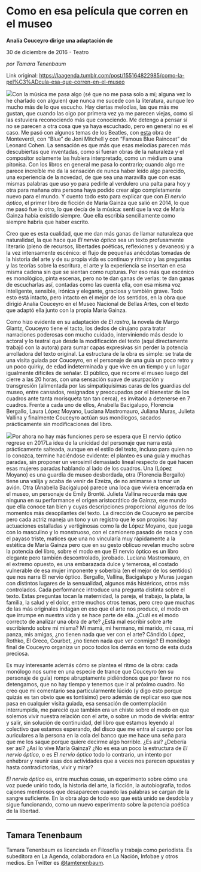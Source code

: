 # Como en esa película que corren en el museo

**Analía Couceyro dirige una adaptación de**

30 de diciembre de 2016 - Teatro

_por Tamara Tenenbaum_

Link original: https://laagenda.tumblr.com/post/155164822985/como-la-pel%C3%ADcula-esa-que-corren-en-el-museo

![](https://64.media.tumblr.com/a37cbb0ced498ff393996707ddf6d7ff/tumblr_inline_pk02gcNqKI1t6q87u_500.jpg)Con la música me pasa algo (sé que no me pasa solo a mí; alguna vez lo he charlado con alguien) que nunca me sucede con la literatura, aunque leo mucho más de lo que escucho. Hay ciertas melodías, las que más me gustan, que cuando las oigo por primera vez ya me parecen viejas, como si las estuviera reconociendo más que conociendo. Me detengo a pensar si no se parecen a otra cosa que ya haya escuchado, pero en general no es el caso. Me pasó con algunos temas de los Beatles, con [esta](https://youtu.be/GaHhNI5qbPI) obra de Monteverdi, con “Blue” de Joni Mitchell y con “Famous Blue Raincoat” de Leonard Cohen. La sensación es que más que esas melodías parecen más descubiertas que inventadas, como si fueran obras de la naturaleza y el compositor solamente las hubiera interpretado, como un médium o una pitonisa. Con los libros en general me pasa lo contrario; cuando algo me parece increíble me da la sensación de nunca haber leído algo parecido, una experiencia de la novedad, de que sea una maravilla que con esas mismas palabras que uso yo para pedirle al verdulero una palta para hoy y otra para mañana otra persona haya podido crear algo completamente nuevo para el mundo. Y cuento todo esto para explicar que con *El nervio óptico*, el primer libro de ficción de María Gainza que salió en 2014, lo que me pasó fue lo otro, lo que decía de la música: sentí que la voz de María Gainza había existido siempre. Que ella escribía sencillamente como siempre habría que haber escrito. 

Creo que es esta cualidad, que me dan más ganas de llamar naturaleza que naturalidad, la que hace que *El nervio óptico* sea un texto profusamente literario (pleno de recursos, libertades poéticas, reflexiones y devaneos) y a la vez intensamente escénico: el flujo de pequeñas anécdotas tomadas de la historia del arte y de su propia vida es continuo y rítmico y las preguntas y las teorías sobre la escritura, el arte y la experiencia se insertan en esa misma cadena sin que se sientan como rupturas. Por eso más que escénico es monológico, pinta escenas, pero no te dan ganas de verlas: te dan ganas de escucharlas así, contadas como las cuenta ella, con esa misma voz inteligente, sensible, irónica y elegante, graciosa y también grave. Todo esto está intacto, pero intacto en el mejor de los sentidos, en la obra que dirigió Analía Couceyro en el Museo Nacional de Bellas Artes, con el texto que adaptó ella junto con la propia María Gainza. 


Como hizo evidente en su adaptación de *El rastro*, la novela de Margo Glantz, Couceyro tiene el tacto, los dedos de cirujano para tratar narraciones poderosas con mucho cuidado, interviniendo más desde lo actoral y lo teatral que desde la modificación del texto (aquí directamente trabajó con la autora) para sumar capas expresivas sin perder la potencia arrolladora del texto original. La estructura de la obra es simple: se trata de una visita guiada por Couceyro, en el personaje de una guía un poco retro y un poco quirky, de edad indeterminada y que vive en un tiempo y un lugar igualmente difíciles de señalar. El público, que recorre el museo luego del cierre a las 20 horas, con una sensación suave de usurpación y transgresión (alimentada por las simpatiquísimas caras de los guardias del museo, entre cansados, resignados y preocupados por el bienestar de los cuadros ante tanta morisqueta tan tan cerca), es invitado a detenerse en 7 cuadros. Frente a cada uno de ellos, Anabella Bacigalupo, Florencia Bergallo, Laura López Moyano, Luciana Mastromauro, Juliana Muras, Julieta Vallina y finalmente Couceyro actúan sus monólogos, sacados prácticamente sin modificaciones del libro. 


![](https://64.media.tumblr.com/a37cbb0ced498ff393996707ddf6d7ff/tumblr_inline_pk02gcNqKI1t6q87u_500.jpg)Por ahora no hay más funciones pero se espera que El nervio óptico regrese en 2017La idea de la unicidad del personaje que narra está prácticamente salteada, aunque en el estilo del texto, incluso para quien no lo conozca, termine haciéndose evidente: el planteo es una guía y muchas paradas, sin proponer un verosímil demasiado lineal respecto de qué hacen esas mujeres paradas hablando al lado de los cuadros. Una (López Moyano) es una guardia de museo desbordada, otra (Florencia Bergallo) tiene una valija y acaba de venir de Ezeiza, de no animarse a tomar un avión. Otra (Anabella Bacigalupo) parece una loca que viviera encerrada en el museo, un personaje de Emily Brontë. Julieta Vallina recuerda más que ninguna en su performance el origen aristocrático de Gainza, ese mundo que ella conoce tan bien y cuyas descripciones proporcional algunos de los momentos más desopilantes del texto. La dirección de Couceyro se percibe pero cada actriz maneja un tono y un registro que le son propios: hay actuaciones estalladas y vertiginosas como la de López Moyano, que juega con lo masculino y lo monstruoso, con el camionero pasado de rosca y con el payaso triste, matices que una no vincularía muy rápidamente a la estética de María Gainza pero que en su gesto oblicuo revelan mucho sobre la potencia del libro, sobre el modo en que El nervio óptico es un libro elegante pero también descontrolado, jorobado. Luciana Mastromauro, en el extremo opuesto, es una embarazada dulce y temerosa, el costado vulnerable de esa mujer imponente y soberbia (en el mejor de los sentidos) que nos narra El nervio óptico. Bergallo, Vallina, Bacigalupo y Muras juegan con distintos lugares de la sensualidad, algunos más histéricos, otros más controlados. Cada performance introduce una pregunta distinta sobre el texto. Estas preguntas tocan la maternidad, la pareja, el trabajo, la plata, la familia, la salud y el dolor, entre muchos otros temas, pero creo que muchas de las más originales indagan en eso que el arte nos produce, el modo en que irrumpe en nuestra vida y se hace parte de ella. ¿Cuál es el modo correcto de analizar una obra de arte? ¿Está mal escribir sobre arte escribiendo sobre mí misma? Mi mamá, mi hermano, mi marido, mi casa, mi panza, mis amigas, ¿no tienen nada que ver con el arte? Cándido López, Rothko, El Greco, Courbet, ¿no tienen nada que ver conmigo? El monólogo final de Couceyro organiza un poco todos los demás en torno de esta duda preciosa.


Es muy interesante además cómo se plantea el ritmo de la obra: cada monólogo nos sume en una especie de trance que Couceyro (en su personaje de guía) rompe abruptamente pidiéndonos que por favor no nos detengamos, que no hay tiempo y tenemos que ir al próximo cuadro. No creo que mi comentario sea particularmente lúcido (y digo esto porque quizás es tan obvio que es tontísimo) pero además de replicar eso que nos pasa en cualquier visita guiada, esa sensación de contemplación interrumpida, me pareció que también era un chiste sobre el modo en que solemos vivir nuestra relación con el arte, o sobre un modo de vivirla: entrar y salir, sin solución de continuidad, del libro que estamos leyendo al colectivo que estamos esperando, del disco que me entra al cuerpo por los auriculares a la persona en la cola del banco que me hace una seña para que me los saque porque quiere decirme algo horrible. ¿Es así? ¿Debería ser así? ¿Así lo vive María Gainza? ¿No es esa un poco la estructura de *El nervio óptico*, o es *El nervio óptico* todo lo contrario, un intento por enhebrar y reunir esas dos actividades que a veces nos parecen opuestas y hasta contradictorias, vivir y mirar?


*El nervio óptico* es, entre muchas cosas, un experimento sobre cómo una voz puede unirlo todo, la historia del arte, la ficción, la autobiografía, todos cajones mentirosos que desaparecen cuando las palabras se cargan de la sangre suficiente. En la obra algo de todo eso que está unido se desdobla y sigue funcionando, como un nuevo experimento sobre la potencia poética de la libertad. 




---

Tamara Tenenbaum
----------------

Tamara Tenenbaum es licenciada en Filosofía y trabaja como periodista. Es subeditora en La Agenda, colaboradora en La Nación, Infobae y otros medios. En Twitter es [@tamtenenbaum](https://twitter.com/tamtenenbaum). 

